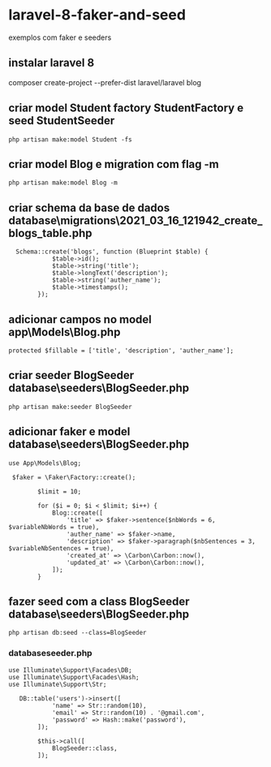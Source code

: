 # laravel-8-faker-and-seed
exemplos com faker e seeders


## instalar laravel 8
composer create-project --prefer-dist laravel/laravel blog

## criar model Student factory StudentFactory e seed StudentSeeder
```
php artisan make:model Student -fs
```

## criar model Blog e migration com flag -m
```
php artisan make:model Blog -m
```


## criar schema da base de dados database\migrations\2021_03_16_121942_create_blogs_table.php
```
  Schema::create('blogs', function (Blueprint $table) {
            $table->id();
            $table->string('title');
            $table->longText('description');
            $table->string('auther_name');
            $table->timestamps();
        });
```        

## adicionar campos no model app\Models\Blog.php
```
protected $fillable = ['title', 'description', 'auther_name'];
```



## criar seeder BlogSeeder database\seeders\BlogSeeder.php
```
php artisan make:seeder BlogSeeder
```

## adicionar faker e model  database\seeders\BlogSeeder.php
```
use App\Models\Blog;

 $faker = \Faker\Factory::create();

        $limit = 10;

        for ($i = 0; $i < $limit; $i++) {
            Blog::create([
                'title' => $faker->sentence($nbWords = 6, $variableNbWords = true),
                'auther_name' => $faker->name,
                'description' => $faker->paragraph($nbSentences = 3, $variableNbSentences = true),
                'created_at' => \Carbon\Carbon::now(),
                'updated_at' => \Carbon\Carbon::now(),
            ]);
        }
```        
## fazer seed com a class BlogSeeder database\seeders\BlogSeeder.php
```
php artisan db:seed --class=BlogSeeder
```


### databaseseeder.php
```
use Illuminate\Support\Facades\DB;
use Illuminate\Support\Facades\Hash;
use Illuminate\Support\Str;

   DB::table('users')->insert([
            'name' => Str::random(10),
            'email' => Str::random(10) . '@gmail.com',
            'password' => Hash::make('password'),
        ]);

        $this->call([
            BlogSeeder::class,     
        ]);
```        
